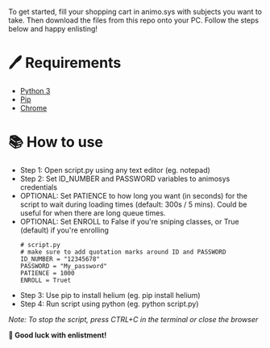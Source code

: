 To get started, fill your shopping cart in animo.sys with subjects you want to take. Then download the files from this repo onto your PC. Follow the steps below and happy enlisting!
# 🖊️ Requirements
- [Python 3](https://www.python.org/downloads/)
- [Pip](https://www.geeksforgeeks.org/how-to-install-pip-on-windows/)
- [Chrome](https://www.google.com/chrome/https://www.google.com/chrome/)
# 📚 How to use
- Step 1: Open script.py using any text editor (eg. notepad)
- Step 2: Set ID_NUMBER and PASSWORD variables to animosys credentials
- OPTIONAL: Set PATIENCE to how long you want (in seconds) for the script to wait during loading times (default: 300s / 5 mins). Could be useful for when there are long queue times.
- OPTIONAL: Set ENROLL to False if you're sniping classes, or True (default) if you're enrolling
    ```
    # script.py
    # make sure to add quotation marks around ID and PASSWORD
    ID_NUMBER = "12345678"
    PASSWORD = "My_password"
    PATIENCE = 1000
    ENROLL = Truet
    ```
- Step 3: Use pip to install helium (eg. pip install helium)
- Step 4: Run script using python (eg. python script.py)

 *Note: To stop the script, press CTRL+C in the terminal or close the browser*

__🚀 Good luck with enlistment!__

